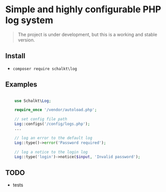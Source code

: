 # Simple and highly configurable PHP log system

> The project is under development, but this is a working and stable version.

## Install

- ```composer require schalkt\log```

## Examples

```php

    use Schalkt\Log;

    require_once '/vendor/autoload.php';

    // set config file path
    Log::configs('/config/logs.php');
    ...

    // log an error to the default log
    Log::type()->error('Password required');

    // log a notice to the login log
    Log::type('login')->notice($input, 'Invalid password');

```

## TODO

- tests
